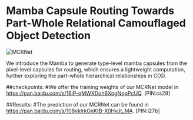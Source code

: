 # Mamba Capsule Routing Towards Part-Whole Relational Camouflaged Object Detection


![MCRNet](https://github.com/user-attachments/assets/400b892b-633e-4e41-bf39-25686d4b1179)

We introduce the Mamba to generate type-level mamba capsules from the pixel-level capsules for routing, which ensures a lightweight computation, further exploring the part-whole hierarchical relationships in COD.


##checkpoints:
#We offer the training weights of our MCRNet model in https://pan.baidu.com/s/16iP-qMWXDoh6XpgNqpPcUQ. [PIN:cs28] 


##Results:
#The prediction of our MCRNet can be found in https://pan.baidu.com/s/108ykIrkGnKtB-X0HvJt_MA. [PIN:l27b] 


